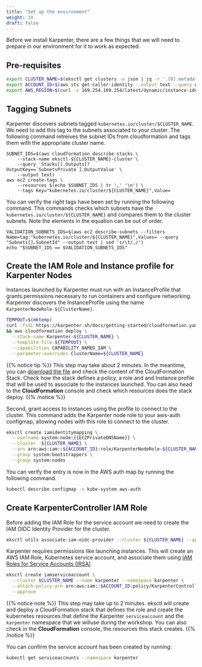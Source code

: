 ```yaml
---
title: "Set up the environment"
weight: 10
draft: false
---
```


Before we install Karpenter, there are a few things that we will need to prepare in our environment for it to work as expected.

## Pre-requisites

```bash
export CLUSTER_NAME=$(eksctl get clusters -o json | jq -r '.[0].metadata.name')
export ACCOUNT_ID=$(aws sts get-caller-identity --output text --query Account)
export AWS_REGION=$(curl -s 169.254.169.254/latest/dynamic/instance-identity/document | jq -r '.region')
```


## Tagging Subnets


Karpenter discovers subnets tagged `kubernetes.io/cluster/$CLUSTER_NAME`. We need to add this tag to the subnets associated to your cluster. The following command retreives the subnet IDs from cloudformation and tags them with the appropriate cluster name.

```
SUBNET_IDS=$(aws cloudformation describe-stacks \
    --stack-name eksctl-${CLUSTER_NAME}-cluster \
    --query 'Stacks[].Outputs[?OutputKey==`SubnetsPrivate`].OutputValue' \
    --output text)
aws ec2 create-tags \
    --resources $(echo $SUBNET_IDS | tr ',' '\n') \
    --tags Key="kubernetes.io/cluster/${CLUSTER_NAME}",Value=
```

You can verify the right tags have been set by running the following command. This commands checks which subnets have the `kubernetes.io/cluster/${CLUSTER_NAME}` and compares them to the cluster subnets. Note the elements in the equation can be out of order.

```
VALIDATION_SUBNETS_IDS=$(aws ec2 describe-subnets --filters Name=tag:"kubernetes.io/cluster/${CLUSTER_NAME}",Values= --query "Subnets[].SubnetId" --output text | sed 's/\t/,/')
echo "$SUBNET_IDS == $VALIDATION_SUBNETS_IDS"
```

## Create the IAM Role and Instance profile for Karpenter Nodes 

Instances launched by Karpenter must run with an InstanceProfile that grants permissions necessary to run containers and configure networking. Karpenter discovers the InstanceProfile using the name `KarpenterNodeRole-${ClusterName}`.

```bash
TEMPOUT=$(mktemp)
curl -fsSL https://karpenter.sh/docs/getting-started/cloudformation.yaml > $TEMPOUT \
&& aws cloudformation deploy \
  --stack-name Karpenter-${CLUSTER_NAME} \
  --template-file ${TEMPOUT} \
  --capabilities CAPABILITY_NAMED_IAM \
  --parameter-overrides ClusterName=${CLUSTER_NAME}
```

{{% notice tip %}}
This step may take about 2 minutes. In the meantime, you can [download the file](https://karpenter.sh/docs/getting-started/cloudformation.yaml) and check the content of the CloudFormation Stack. Check how the stack defines a policy, a role and and Instance profile that will be used to associate to the instances launched. You can also head to the **CloudFormation** console and check which resources does the stack deploy.
{{% /notice %}}

Second, grant access to instances using the profile to connect to the cluster. This command adds the Karpenter node role to your aws-auth configmap, allowing nodes with this role to connect to the cluster.

```bash
eksctl create iamidentitymapping \
  --username system:node:{{EC2PrivateDNSName}} \
  --cluster  ${CLUSTER_NAME} \
  --arn arn:aws:iam::${ACCOUNT_ID}:role/KarpenterNodeRole-${CLUSTER_NAME} \
  --group system:bootstrappers \
  --group system:nodes
```

You can verify the entry is now in the AWS auth map by running the following command. 

```bash
kubectl describe configmap -n kube-system aws-auth
```

## Create KarpenterController IAM Role

Before adding the IAM Role for the service account we need to create the IAM OIDC Identity Provider for the cluster. 

```bash
eksctl utils associate-iam-oidc-provider --cluster ${CLUSTER_NAME} --approve
```

Karpenter requires permissions like launching instances. This will create an AWS IAM Role, Kubernetes service account, and associate them using [IAM Roles for Service Accounts (IRSA)](https://docs.aws.amazon.com/emr/latest/EMR-on-EKS-DevelopmentGuide/setting-up-enable-IAM.html)

```bash
eksctl create iamserviceaccount \
  --cluster $CLUSTER_NAME --name karpenter --namespace karpenter \
  --attach-policy-arn arn:aws:iam::$ACCOUNT_ID:policy/KarpenterControllerPolicy-$CLUSTER_NAME \
  --approve
```

{{% notice note %}}
This step may take up to 2 minutes. eksctl will create and deploy a CloudFormation stack that defines the role and create the kubernetes resources that define the Karpenter `serviceaccount` and the `karpenter` namespace that we willuse during the workshop. You can also check in the **CloudFormation** console, the resources this stack creates.
{{% /notice %}}


You can confirm the service account has been created by running:

```bash
kubectl get serviceaccounts --namespace karpenter
```